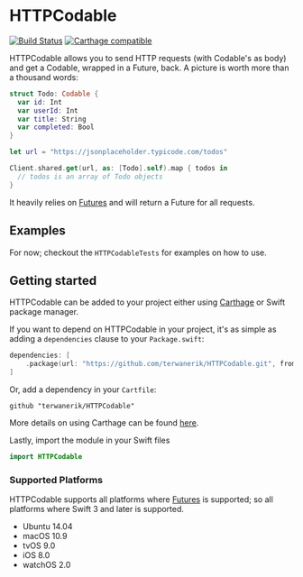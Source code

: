 # HTTPCodable
[![Build Status](https://travis-ci.com/terwanerik/HTTPCodable.svg?branch=master)](https://travis-ci.com/terwanerik/HTTPCodable)
[![Carthage compatible](https://img.shields.io/badge/Carthage-compatible-4BC51D.svg?style=flat)](https://github.com/Carthage/Carthage)

HTTPCodable allows you to send HTTP requests (with Codable's as body) and get a Codable, wrapped in a Future, back. A picture is worth more than a thousand words:
```swift
struct Todo: Codable {
  var id: Int
  var userId: Int
  var title: String
  var completed: Bool
}

let url = "https://jsonplaceholder.typicode.com/todos"

Client.shared.get(url, as: [Todo].self).map { todos in
  // todos is an array of Todo objects
}
```

It heavily relies on [Futures](https://github.com/formbound/Futures) and will return a Future for all requests.

## Examples
For now; checkout the `HTTPCodableTests` for examples on how to use.

## Getting started

HTTPCodable can be added to your project either using [Carthage](https://github.com/Carthage/Carthage) or Swift package manager.


If you want to depend on HTTPCodable in your project, it's as simple as adding a `dependencies` clause to your `Package.swift`:

```swift
dependencies: [
    .package(url: "https://github.com/terwanerik/HTTPCodable.git", from: "0.1.0")
]
```

Or, add a dependency in your `Cartfile`:

```
github "terwanerik/HTTPCodable"
```

More details on using Carthage can be found [here](https://github.com/Carthage/Carthage#quick-start).

Lastly, import the module in your Swift files

```swift
import HTTPCodable
```


### Supported Platforms

HTTPCodable supports all platforms where [Futures](https://github.com/formbound/Futures) is supported; so all platforms where Swift 3 and later is supported.

* Ubuntu 14.04
* macOS 10.9
* tvOS 9.0
* iOS 8.0
* watchOS 2.0

